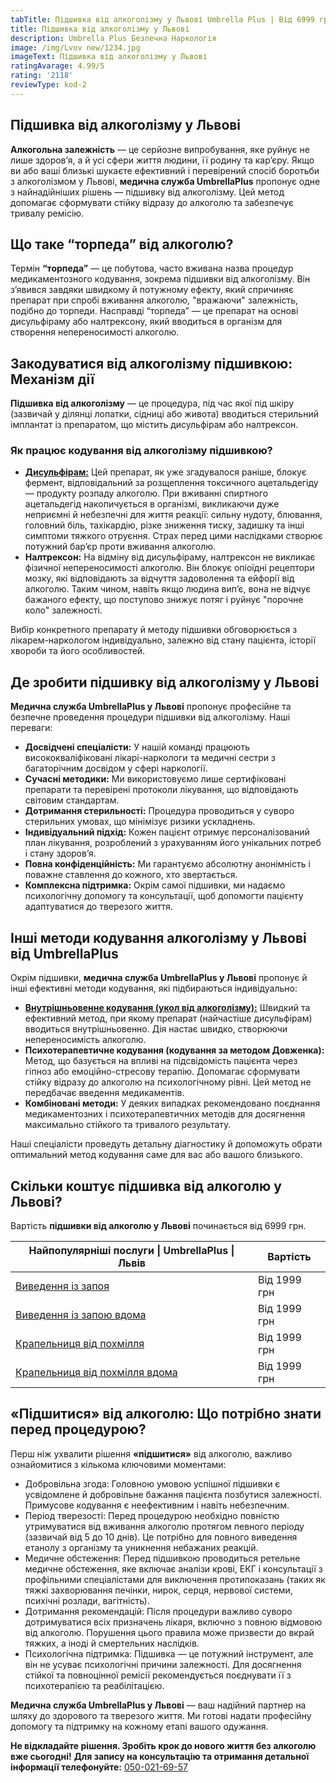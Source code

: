 ```yaml
---
tabTitle: Підшивка від алкоголізму у Львові Umbrella Plus | Від 6999 грн
title: Підшивка від алкоголізму у Львові
description: Umbrella Plus Безпечна Наркологія
image: /img/Lvov new/1234.jpg
imageText: Підшивка від алкоголізму у Львові
ratingAvarage: 4.99/5
rating: '2118'
reviewType: kod-2
---
```


## Підшивка від алкоголізму у Львові

**Алкогольна залежність** — це серйозне випробування, яке руйнує не лише здоров’я, а й усі сфери життя людини, її родину та кар’єру. Якщо ви або ваші близькі шукаєте ефективний і перевірений спосіб боротьби з алкоголізмом у Львові, **медична служба UmbrellaPlus** пропонує одне з найнадійніших рішень — підшивку від алкоголізму. Цей метод допомагає сформувати стійку відразу до алкоголю та забезпечує тривалу ремісію.

## Що таке “торпеда” від алкоголю?

Термін **“торпеда”** — це побутова, часто вживана назва процедур медикаментозного кодування, зокрема підшивки від алкоголізму. Він з’явився завдяки швидкому й потужному ефекту, який спричиняє препарат при спробі вживання алкоголю, "вражаючи" залежність, подібно до торпеди. Насправді “торпеда” — це препарат на основі дисульфіраму або налтрексону, який вводиться в організм для створення непереносимості алкоголю.

## Закодуватися від алкоголізму підшивкою: Механізм дії

**Підшивка від алкоголізму** — це процедура, під час якої під шкіру (зазвичай у ділянці лопатки, сідниці або живота) вводиться стерильний імплантат із препаратом, що містить дисульфірам або налтрексон.

### Як працює кодування від алкоголізму підшивкою?

* **[Дисульфірам:](https://umbrella-plus.com.ua/uk/lviv/kodirovka-ot-alkogolia-lviv-ua/)** Цей препарат, як уже згадувалося раніше, блокує фермент, відповідальний за розщеплення токсичного ацетальдегіду — продукту розпаду алкоголю. При вживанні спиртного ацетальдегід накопичується в організмі, викликаючи дуже неприємні й небезпечні для життя реакції: сильну нудоту, блювання, головний біль, тахікардію, різке зниження тиску, задишку та інші симптоми тяжкого отруєння. Страх перед цими наслідками створює потужний бар’єр проти вживання алкоголю.
* **Налтрексон:** На відміну від дисульфіраму, налтрексон не викликає фізичної непереносимості алкоголю. Він блокує опіоїдні рецептори мозку, які відповідають за відчуття задоволення та ейфорії від алкоголю. Таким чином, навіть якщо людина вип’є, вона не відчує бажаного ефекту, що поступово знижує потяг і руйнує "порочне коло" залежності.

Вибір конкретного препарату й методу підшивки обговорюється з лікарем-наркологом індивідуально, залежно від стану пацієнта, історії хвороби та його особливостей.

## Де зробити підшивку від алкоголізму у Львові

**Медична служба UmbrellaPlus у Львові** пропонує професійне та безпечне проведення процедури підшивки від алкоголізму. Наші переваги:

* **Досвідчені спеціалісти:** У нашій команді працюють висококваліфіковані лікарі-наркологи та медичні сестри з багаторічним досвідом у сфері наркології.
* **Сучасні методики:** Ми використовуємо лише сертифіковані препарати та перевірені протоколи лікування, що відповідають світовим стандартам.
* **Дотримання стерильності:** Процедура проводиться у суворо стерильних умовах, що мінімізує ризики ускладнень.
* **Індивідуальний підхід:** Кожен пацієнт отримує персоналізований план лікування, розроблений з урахуванням його унікальних потреб і стану здоров’я.
* **Повна конфіденційність:** Ми гарантуємо абсолютну анонімність і поважне ставлення до кожного, хто звертається.
* **Комплексна підтримка:** Окрім самої підшивки, ми надаємо психологічну допомогу та консультації, щоб допомогти пацієнту адаптуватися до тверезого життя.

## Інші методи кодування алкоголізму у Львові від UmbrellaPlus

Окрім підшивки, **медична служба UmbrellaPlus у Львові** пропонує й інші ефективні методи кодування, які підбираються індивідуально:

* **[Внутрішньовенне кодування (укол від алкоголізму):](https://umbrella-plus.com.ua/uk/lviv/kodirovka-ot-alkogolizma-espiarl-lviv-ua/)** Швидкий та ефективний метод, при якому препарат (найчастіше дисульфірам) вводиться внутрішньовенно. Дія настає швидко, створюючи непереносимість алкоголю.
* **Психотерапевтичне кодування (кодування за методом Довженка):** Метод, що базується на впливі на підсвідомість пацієнта через гіпноз або емоційно-стресову терапію. Допомагає сформувати стійку відразу до алкоголю на психологічному рівні. Цей метод не передбачає введення медикаментів.
* **Комбіновані методи:** У деяких випадках рекомендовано поєднання медикаментозних і психотерапевтичних методів для досягнення максимально стійкого та тривалого результату.

Наші спеціалісти проведуть детальну діагностику й допоможуть обрати оптимальний метод кодування саме для вас або вашого близького.

## Скільки коштує підшивка від алкоголю у Львові?

Вартість **підшивки від алкоголю у Львові** починається від 6999 грн.

| Найпопулярніші послуги \| UmbrellaPlus \| Львів                                                                 | Вартість     |
| --------------------------------------------------------------------------------------------------------------- | ------------ |
| [Виведення із запоя](https://umbrella-plus.com.ua/uk/lviv/vivod-iz-zapoia-lvov-ua/)                             | Від 1999 грн |
| [Виведення із запою вдома](https://umbrella-plus.com.ua/uk/lviv/vivod-iz-zapoia-na-domy-lv%D1%96v-ua/)          | Від 1999 грн |
| [Крапельниця від похмілля](https://umbrella-plus.com.ua/uk/lviv/kapelnica_ot_alkogola_lvov/)                    | Від 1999 грн |
| [Крапельниця від похмілля вдома](https://umbrella-plus.com.ua/uk/lviv/kapelnica_ot_alkogola_na-domy-lv%D1%96v/) | Від 1999 грн |

## «Підшитися» від алкоголю: Що потрібно знати перед процедурою?

Перш ніж ухвалити рішення **«підшитися»** від алкоголю, важливо ознайомитися з кількома ключовими моментами:

* Добровільна згода: Головною умовою успішної підшивки є усвідомлене й добровільне бажання пацієнта позбутися залежності. Примусове кодування є неефективним і навіть небезпечним.
* Період тверезості: Перед процедурою необхідно повністю утримуватися від вживання алкоголю протягом певного періоду (зазвичай від 5 до 10 днів). Це потрібно для повного виведення етанолу з організму та уникнення небажаних реакцій.
* Медичне обстеження: Перед підшивкою проводиться ретельне медичне обстеження, яке включає аналізи крові, ЕКГ і консультації з профільними спеціалістами для виключення протипоказань (таких як тяжкі захворювання печінки, нирок, серця, нервової системи, психічні розлади, вагітність).
* Дотримання рекомендацій: Після процедури важливо суворо дотримуватися всіх призначень лікаря, включно з повною відмовою від алкоголю. Порушення цього правила може призвести до вкрай тяжких, а іноді й смертельних наслідків.
* Психологічна підтримка: Підшивка — це потужний інструмент, але він не усуває психологічні причини залежності. Для досягнення стійкої та повноцінної ремісії рекомендується поєднувати її з психотерапією та реабілітацією.

**Медична служба UmbrellaPlus у Львові** — ваш надійний партнер на шляху до здорового та тверезого життя. Ми готові надати професійну допомогу та підтримку на кожному етапі вашого одужання.

**Не відкладайте рішення. Зробіть крок до нового життя без алкоголю вже сьогодні!**
**Для запису на консультацію та отримання детальної інформації телефонуйте:** [050-021-69-57](tel:0500216957)
